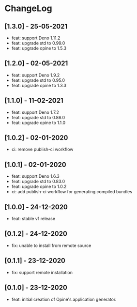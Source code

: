 # ChangeLog

## [1.3.0] - 25-05-2021

- feat: support Deno 1.11.2
- feat: upgrade std to 0.99.0
- feat: upgrade opine to 1.5.3

## [1.2.0] - 02-05-2021

- feat: support Deno 1.9.2
- feat: upgrade std to 0.95.0
- feat: upgrade opine to 1.3.3

## [1.1.0] - 11-02-2021

- feat: support Deno 1.7.2
- feat: upgrade std to 0.86.0
- feat: upgrade opine to 1.1.0

## [1.0.2] - 02-01-2020

- ci: remove publish-ci workflow

## [1.0.1] - 02-01-2020

- feat: support Deno 1.6.3
- feat: upgrade std to 0.83.0
- feat: upgrade opine to 1.0.2
- ci: add publish-ci workflow for generating compiled bundles

## [1.0.0] - 24-12-2020

- feat: stable v1 release

## [0.1.2] - 24-12-2020

- fix: unable to install from remote source

## [0.1.1] - 23-12-2020

- fix: support remote installation

## [0.1.0] - 23-12-2020

- feat: initial creation of Opine's application generator.

